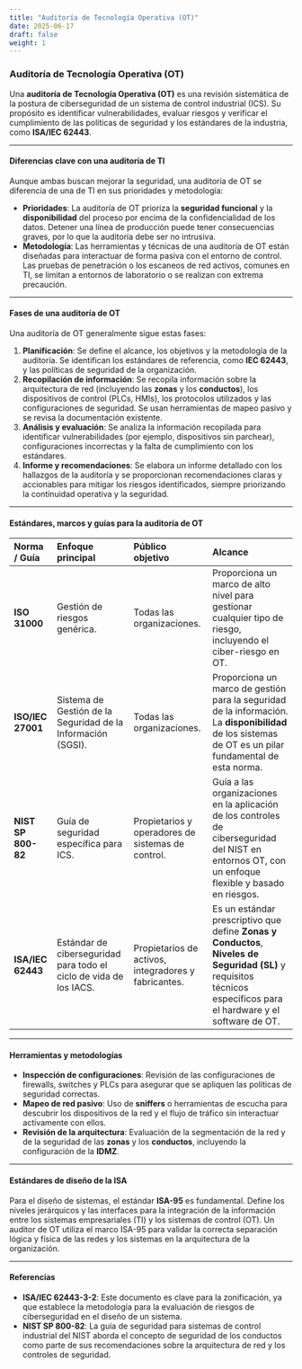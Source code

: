 ```yaml
---
title: "Auditoría de Tecnología Operativa (OT)"
date: 2025-06-17
draft: false
weight: 1
---
```


### **Auditoría de Tecnología Operativa (OT)**

Una **auditoría de Tecnología Operativa (OT)** es una revisión sistemática de la postura de ciberseguridad de un sistema de control industrial (ICS). Su propósito es identificar vulnerabilidades, evaluar riesgos y verificar el cumplimiento de las políticas de seguridad y los estándares de la industria, como **ISA/IEC 62443**.

---

#### **Diferencias clave con una auditoría de TI**

Aunque ambas buscan mejorar la seguridad, una auditoría de OT se diferencia de una de TI en sus prioridades y metodología:

* **Prioridades**: La auditoría de OT prioriza la **seguridad funcional** y la **disponibilidad** del proceso por encima de la confidencialidad de los datos. Detener una línea de producción puede tener consecuencias graves, por lo que la auditoría debe ser no intrusiva.
* **Metodología**: Las herramientas y técnicas de una auditoría de OT están diseñadas para interactuar de forma pasiva con el entorno de control. Las pruebas de penetración o los escaneos de red activos, comunes en TI, se limitan a entornos de laboratorio o se realizan con extrema precaución.

---

#### **Fases de una auditoría de OT**

Una auditoría de OT generalmente sigue estas fases:

1.  **Planificación**: Se define el alcance, los objetivos y la metodología de la auditoría. Se identifican los estándares de referencia, como **IEC 62443**, y las políticas de seguridad de la organización.
2.  **Recopilación de información**: Se recopila información sobre la arquitectura de red (incluyendo las **zonas** y los **conductos**), los dispositivos de control (PLCs, HMIs), los protocolos utilizados y las configuraciones de seguridad. Se usan herramientas de mapeo pasivo y se revisa la documentación existente.
3.  **Análisis y evaluación**: Se analiza la información recopilada para identificar vulnerabilidades (por ejemplo, dispositivos sin parchear), configuraciones incorrectas y la falta de cumplimiento con los estándares.
4.  **Informe y recomendaciones**: Se elabora un informe detallado con los hallazgos de la auditoría y se proporcionan recomendaciones claras y accionables para mitigar los riesgos identificados, siempre priorizando la continuidad operativa y la seguridad.

---

#### **Estándares, marcos y guías para la auditoría de OT**

| Norma / Guía | Enfoque principal | Público objetivo | Alcance |
| :--- | :--- | :--- | :--- |
| **ISO 31000** | Gestión de riesgos genérica. | Todas las organizaciones. | Proporciona un marco de alto nivel para gestionar cualquier tipo de riesgo, incluyendo el ciber-riesgo en OT. |
| **ISO/IEC 27001** | Sistema de Gestión de la Seguridad de la Información (SGSI). | Todas las organizaciones. | Proporciona un marco de gestión para la seguridad de la información. La **disponibilidad** de los sistemas de OT es un pilar fundamental de esta norma. |
| **NIST SP 800-82** | Guía de seguridad específica para ICS. | Propietarios y operadores de sistemas de control. | Guía a las organizaciones en la aplicación de los controles de ciberseguridad del NIST en entornos OT, con un enfoque flexible y basado en riesgos. |
| **ISA/IEC 62443** | Estándar de ciberseguridad para todo el ciclo de vida de los IACS. | Propietarios de activos, integradores y fabricantes. | Es un estándar prescriptivo que define **Zonas y Conductos**, **Niveles de Seguridad (SL)** y requisitos técnicos específicos para el hardware y el software de OT. |

---

#### **Herramientas y metodologías**

* **Inspección de configuraciones**: Revisión de las configuraciones de firewalls, switches y PLCs para asegurar que se apliquen las políticas de seguridad correctas.
* **Mapeo de red pasivo**: Uso de **sniffers** o herramientas de escucha para descubrir los dispositivos de la red y el flujo de tráfico sin interactuar activamente con ellos.
* **Revisión de la arquitectura**: Evaluación de la segmentación de la red y de la seguridad de las **zonas** y los **conductos**, incluyendo la configuración de la **IDMZ**.

---

#### **Estándares de diseño de la ISA**

Para el diseño de sistemas, el estándar **ISA-95** es fundamental. Define los niveles jerárquicos y las interfaces para la integración de la información entre los sistemas empresariales (TI) y los sistemas de control (OT). Un auditor de OT utiliza el marco ISA-95 para validar la correcta separación lógica y física de las redes y los sistemas en la arquitectura de la organización.

---

#### **Referencias**

* **ISA/IEC 62443-3-2**: Este documento es clave para la zonificación, ya que establece la metodología para la evaluación de riesgos de ciberseguridad en el diseño de un sistema.
* **NIST SP 800-82**: La guía de seguridad para sistemas de control industrial del NIST aborda el concepto de seguridad de los conductos como parte de sus recomendaciones sobre la arquitectura de red y los controles de seguridad.
